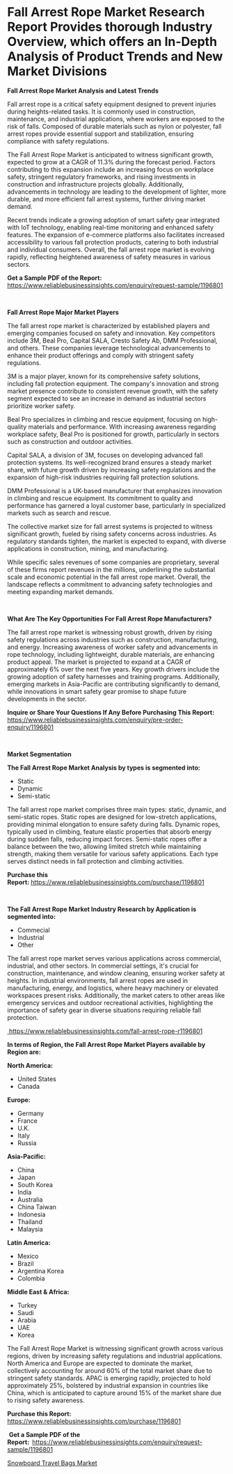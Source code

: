 <p><h1>Fall Arrest Rope Market Research Report Provides thorough Industry Overview, which offers an In-Depth Analysis of Product Trends and New Market Divisions</h1></p><p><strong>Fall Arrest Rope Market Analysis and Latest Trends</strong></p>
<p><p>Fall arrest rope is a critical safety equipment designed to prevent injuries during heights-related tasks. It is commonly used in construction, maintenance, and industrial applications, where workers are exposed to the risk of falls. Composed of durable materials such as nylon or polyester, fall arrest ropes provide essential support and stabilization, ensuring compliance with safety regulations.</p><p>The Fall Arrest Rope Market is anticipated to witness significant growth, expected to grow at a CAGR of 11.3% during the forecast period. Factors contributing to this expansion include an increasing focus on workplace safety, stringent regulatory frameworks, and rising investments in construction and infrastructure projects globally. Additionally, advancements in technology are leading to the development of lighter, more durable, and more efficient fall arrest systems, further driving market demand. </p><p>Recent trends indicate a growing adoption of smart safety gear integrated with IoT technology, enabling real-time monitoring and enhanced safety features. The expansion of e-commerce platforms also facilitates increased accessibility to various fall protection products, catering to both industrial and individual consumers. Overall, the fall arrest rope market is evolving rapidly, reflecting heightened awareness of safety measures in various sectors.</p></p>
<p><strong>Get a Sample PDF of the Report:&nbsp;</strong> <a href="https://www.reliablebusinessinsights.com/enquiry/request-sample/1196801?utm_campaign=1789&utm_medium=2&utm_source=Github&utm_content=ia&utm_term=04042025&utm_id=fall-arrest-rope">https://www.reliablebusinessinsights.com/enquiry/request-sample/1196801</a></p>
<p>&nbsp;</p>
<p><strong>Fall Arrest Rope Major Market Players</strong></p>
<p><p>The fall arrest rope market is characterized by established players and emerging companies focused on safety and innovation. Key competitors include 3M, Beal Pro, Capital SALA, Cresto Safety Ab, DMM Professional, and others. These companies leverage technological advancements to enhance their product offerings and comply with stringent safety regulations.</p><p>3M is a major player, known for its comprehensive safety solutions, including fall protection equipment. The company's innovation and strong market presence contribute to consistent revenue growth, with the safety segment expected to see an increase in demand as industrial sectors prioritize worker safety.</p><p>Beal Pro specializes in climbing and rescue equipment, focusing on high-quality materials and performance. With increasing awareness regarding workplace safety, Beal Pro is positioned for growth, particularly in sectors such as construction and outdoor activities.</p><p>Capital SALA, a division of 3M, focuses on developing advanced fall protection systems. Its well-recognized brand ensures a steady market share, with future growth driven by increasing safety regulations and the expansion of high-risk industries requiring fall protection solutions.</p><p>DMM Professional is a UK-based manufacturer that emphasizes innovation in climbing and rescue equipment. Its commitment to quality and performance has garnered a loyal customer base, particularly in specialized markets such as search and rescue.</p><p>The collective market size for fall arrest systems is projected to witness significant growth, fueled by rising safety concerns across industries. As regulatory standards tighten, the market is expected to expand, with diverse applications in construction, mining, and manufacturing.</p><p>While specific sales revenues of some companies are proprietary, several of these firms report revenues in the millions, underlining the substantial scale and economic potential in the fall arrest rope market. Overall, the landscape reflects a commitment to advancing safety technologies and meeting expanding market demands.</p></p>
<p>&nbsp;</p>
<p><strong>What Are The Key Opportunities For Fall Arrest Rope Manufacturers?</strong></p>
<p><p>The fall arrest rope market is witnessing robust growth, driven by rising safety regulations across industries such as construction, manufacturing, and energy. Increasing awareness of worker safety and advancements in rope technology, including lightweight, durable materials, are enhancing product appeal. The market is projected to expand at a CAGR of approximately 6% over the next five years. Key growth drivers include the growing adoption of safety harnesses and training programs. Additionally, emerging markets in Asia-Pacific are contributing significantly to demand, while innovations in smart safety gear promise to shape future developments in the sector.</p></p>
<p><strong>Inquire or Share Your Questions If Any Before Purchasing This Report:</strong> <a href="https://www.reliablebusinessinsights.com/enquiry/pre-order-enquiry/1196801?utm_campaign=1789&utm_medium=2&utm_source=Github&utm_content=ia&utm_term=04042025&utm_id=fall-arrest-rope">https://www.reliablebusinessinsights.com/enquiry/pre-order-enquiry/1196801</a></p>
<p>&nbsp;</p>
<p><strong>Market Segmentation</strong></p>
<p><strong>The Fall Arrest Rope Market Analysis by types is segmented into:</strong></p>
<p><ul><li>Static</li><li>Dynamic</li><li>Semi-static</li></ul></p>
<p><p>The fall arrest rope market comprises three main types: static, dynamic, and semi-static ropes. Static ropes are designed for low-stretch applications, providing minimal elongation to ensure safety during falls. Dynamic ropes, typically used in climbing, feature elastic properties that absorb energy during sudden falls, reducing impact forces. Semi-static ropes offer a balance between the two, allowing limited stretch while maintaining strength, making them versatile for various safety applications. Each type serves distinct needs in fall protection and climbing activities.</p></p>
<p><strong>Purchase this Report:&nbsp;</strong><a href="https://www.reliablebusinessinsights.com/purchase/1196801?utm_campaign=1789&utm_medium=2&utm_source=Github&utm_content=ia&utm_term=04042025&utm_id=fall-arrest-rope">https://www.reliablebusinessinsights.com/purchase/1196801</a></p>
<p>&nbsp;</p>
<p><strong>The Fall Arrest Rope Market Industry Research by Application is segmented into:</strong></p>
<p><ul><li>Commecial</li><li>Industrial</li><li>Other</li></ul></p>
<p><p>The fall arrest rope market serves various applications across commercial, industrial, and other sectors. In commercial settings, it's crucial for construction, maintenance, and window cleaning, ensuring worker safety at heights. In industrial environments, fall arrest ropes are used in manufacturing, energy, and logistics, where heavy machinery or elevated workspaces present risks. Additionally, the market caters to other areas like emergency services and outdoor recreational activities, highlighting the importance of safety gear in diverse situations requiring reliable fall protection.</p></p>
<p><a href="https://www.reliablebusinessinsights.com/fall-arrest-rope-r1196801?utm_campaign=1789&utm_medium=2&utm_source=Github&utm_content=ia&utm_term=04042025&utm_id=fall-arrest-rope">&nbsp;https://www.reliablebusinessinsights.com/fall-arrest-rope-r1196801</a></p>
<p><strong>In terms of Region, the Fall Arrest Rope Market Players available by Region are:</strong></p>
<p>
    <p> <strong> North America: </strong>
        <ul>
            <li>United States</li>
            <li>Canada</li>
        </ul>
        </p> 
    <p> <strong> Europe: </strong>
        <ul>
            <li>Germany</li>
            <li>France</li>
            <li>U.K.</li>
            <li>Italy</li>
            <li>Russia</li>
        </ul>
        </p> 
    <p> <strong> Asia-Pacific: </strong>
        <ul>
            <li>China</li>
            <li>Japan</li>
            <li>South Korea</li>
            <li>India</li>
            <li>Australia</li>
            <li>China Taiwan</li>
            <li>Indonesia</li>
            <li>Thailand</li>
            <li>Malaysia</li>
        </ul>
        </p> 
    <p> <strong> Latin America: </strong>
        <ul>
            <li>Mexico</li>
            <li>Brazil</li>
            <li>Argentina Korea</li>
            <li>Colombia</li>
        </ul>
        </p> 
    <p> <strong> Middle East & Africa: </strong>
        <ul>
            <li>Turkey</li>
            <li>Saudi</li>
            <li>Arabia</li>
            <li>UAE</li>
            <li>Korea</li>
        </ul>
    </p>
    </p>
<p><p>The Fall Arrest Rope Market is witnessing significant growth across various regions, driven by increasing safety regulations and industrial applications. North America and Europe are expected to dominate the market, collectively accounting for around 60% of the total market share due to stringent safety standards. APAC is emerging rapidly, projected to hold approximately 25%, bolstered by industrial expansion in countries like China, which is anticipated to capture around 15% of the market share due to rising safety awareness.</p></p>
<p><strong>Purchase this Report: </strong><a href="https://www.reliablebusinessinsights.com/purchase/1196801?utm_campaign=1789&utm_medium=2&utm_source=Github&utm_content=ia&utm_term=04042025&utm_id=fall-arrest-rope">https://www.reliablebusinessinsights.com/purchase/1196801</a></p>
<p>&nbsp;<strong>Get a Sample PDF of the Report:&nbsp;&nbsp;</strong><a href="https://www.reliablebusinessinsights.com/enquiry/request-sample/1196801?utm_campaign=1789&utm_medium=2&utm_source=Github&utm_content=ia&utm_term=04042025&utm_id=fall-arrest-rope">https://www.reliablebusinessinsights.com/enquiry/request-sample/1196801</a></p>
<p><strong></strong></p>
<p><p><a href="https://github.com/willjis/Market-Research-Report-List-1/blob/main/snowboard-travel-bags-market.md?utm_campaign=1789&utm_medium=2&utm_source=Github&utm_content=ia&utm_term=04042025&utm_id=fall-arrest-rope">Snowboard Travel Bags Market</a></p></p>